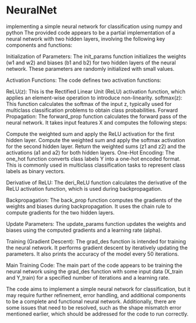 # NeuralNet
implementing a simple neural network for classification using numpy and python
The provided code appears to be a partial implementation of a neural network with two hidden layers, involving the following key components and functions:

Initialization of Parameters: The init_params function initializes the weights (w1 and w2) and biases (b1 and b2) for two hidden layers of the neural network. These parameters are randomly initialized with small values.

Activation Functions: The code defines two activation functions:

ReLU(z): This is the Rectified Linear Unit (ReLU) activation function, which applies an element-wise operation to introduce non-linearity.
softmax(z): This function calculates the softmax of the input z, typically used for multiclass classification problems to obtain class probabilities.
Forward Propagation: The forward_prop function calculates the forward pass of the neural network. It takes input features X and computes the following steps:

Compute the weighted sum and apply the ReLU activation for the first hidden layer.
Compute the weighted sum and apply the softmax activation for the second hidden layer.
Return the weighted sums (z1 and z2) and the activations (a1 and a2) for both hidden layers.
One-Hot Encoding: The one_hot function converts class labels Y into a one-hot encoded format. This is commonly used in multiclass classification tasks to represent class labels as binary vectors.

Derivative of ReLU: The deri_ReLU function calculates the derivative of the ReLU activation function, which is used during backpropagation.

Backpropagation: The back_prop function computes the gradients of the weights and biases during backpropagation. It uses the chain rule to compute gradients for the two hidden layers.

Update Parameters: The update_params function updates the weights and biases using the computed gradients and a learning rate (alpha).

Training (Gradient Descent): The grad_des function is intended for training the neural network. It performs gradient descent by iteratively updating the parameters. It also prints the accuracy of the model every 50 iterations.

Main Training Code: The main part of the code appears to be training the neural network using the grad_des function with some input data (X_train and Y_train) for a specified number of iterations and a learning rate.

The code aims to implement a simple neural network for classification, but it may require further refinement, error handling, and additional components to be a complete and functional neural network. Additionally, there are some issues that need to be resolved, such as the shape mismatch error mentioned earlier, which should be addressed for the code to run correctly.
